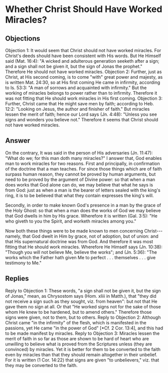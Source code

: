 # Whether Christ Should Have Worked Miracles?
## Objections
Objection 1: It would seem that Christ should not have worked miracles. For Christ's deeds should have been consistent with His words. But He Himself said (Mat. 16:4): "A wicked and adulterous generation seeketh after a sign; and a sign shall not be given it, but the sign of Jonas the prophet." Therefore He should not have worked miracles.
Objection 2: Further, just as Christ, at His second coming, is to come "with" great power and majesty, as is written Mat. 24:30, so at His first coming He came in infirmity, according to Is. 53:3: "A man of sorrows and acquainted with infirmity." But the working of miracles belongs to power rather than to infirmity. Therefore it was not fitting that He should work miracles in His first coming.
Objection 3: Further, Christ came that He might save men by faith; according to Heb. 12:2: "Looking on Jesus, the author and finisher of faith." But miracles lessen the merit of faith; hence our Lord says (Jn. 4:48): "Unless you see signs and wonders you believe not." Therefore it seems that Christ should not have worked miracles.
## Answer
On the contrary, It was said in the person of His adversaries (Jn. 11:47): "What do we; for this man doth many miracles?"
I answer that, God enables man to work miracles for two reasons. First and principally, in confirmation of the doctrine that a man teaches. For since those things which are of faith surpass human reason, they cannot be proved by human arguments, but need to be proved by the argument of Divine power: so that when a man does works that God alone can do, we may believe that what he says is from God: just as when a man is the bearer of letters sealed with the king's ring, it is to be believed that what they contain expresses the king's will.

Secondly, in order to make known God's presence in a man by the grace of the Holy Ghost: so that when a man does the works of God we may believe that God dwells in him by His grace. Wherefore it is written (Gal. 3:5): "He who giveth to you the Spirit, and worketh miracles among you."

Now both these things were to be made known to men concerning Christ---namely, that God dwelt in Him by grace, not of adoption, but of union: and that His supernatural doctrine was from God. And therefore it was most fitting that He should work miracles. Wherefore He Himself says (Jn. 10:38): "Though you will not believe Me, believe the works"; and (Jn. 5:36): "The works which the Father hath given Me to perfect . . . themselves . . . give testimony to Me."
## Replies
Reply to Objection 1: These words, "a sign shall not be given it, but the sign of Jonas," mean, as Chrysostom says (Hom. xliii in Matth.), that "they did not receive a sign such as they sought, viz. from heaven": but not that He gave them no sign at all. Or that "He worked signs not for the sake of those whom He knew to be hardened, but to amend others." Therefore those signs were given, not to them, but to others.
Reply to Objection 2: Although Christ came "in the infirmity" of the flesh, which is manifested in the passions, yet He came "in the power of God" [*Cf. 2 Cor. 13:4], and this had to be made manifest by miracles.
Reply to Objection 3: Miracles lessen the merit of faith in so far as those are shown to be hard of heart who are unwilling to believe what is proved from the Scriptures unless (they are convinced) by miracles. Yet it is better for them to be converted to the faith even by miracles than that they should remain altogether in their unbelief. For it is written (1 Cor. 14:22) that signs are given "to unbelievers," viz. that they may be converted to the faith.